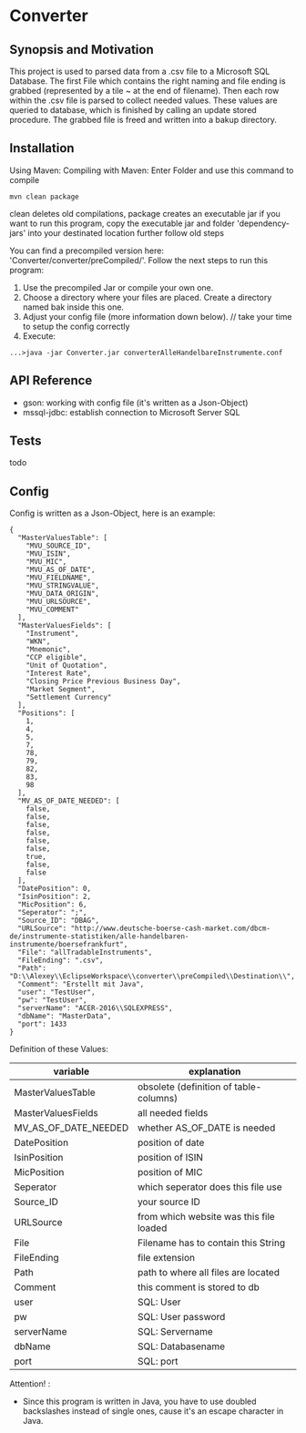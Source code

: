 # Converter
## Synopsis and Motivation

This project is used to parsed data from a .csv file to a Microsoft SQL Database. The first File which contains the right naming and file ending is grabbed (represented by a tile ~ at the end of filename). Then each row within the .csv file is parsed to collect needed values. These values are queried to database, which is finished by calling an update stored procedure. The grabbed file is freed and written into a bakup directory.

## Installation


Using Maven:
Compiling with Maven:
Enter Folder and use this command to compile
```
mvn clean package
```
clean deletes old compilations, package creates an executable jar
if you want to run this program, copy the executable jar and folder 'dependency-jars' into your destinated location
further follow old steps

You can find a precompiled version here: 'Converter/converter/preCompiled/'. Follow the next steps to run this program:
1. Use the precompiled Jar or compile your own one.
2. Choose a directory where your files are placed. Create a directory named bak inside this one.
3. Adjust your config file (more information down below). // take your time to setup the config correctly
4. Execute: 
```
...>java -jar Converter.jar converterAlleHandelbareInstrumente.conf
```

## API Reference

- gson: working with config file (it's written as  a Json-Object)
- mssql-jdbc: establish connection to Microsoft Server SQL

## Tests

todo

## Config

Config is written as a Json-Object, here is an example:
```
{
  "MasterValuesTable": [
    "MVU_SOURCE_ID",
    "MVU_ISIN",
    "MVU_MIC",
    "MVU_AS_OF_DATE",
    "MVU_FIELDNAME",
    "MVU_STRINGVALUE",
    "MVU_DATA_ORIGIN",
    "MVU_URLSOURCE",
    "MVU_COMMENT"
  ],
  "MasterValuesFields": [
    "Instrument",
    "WKN",
    "Mnemonic",
    "CCP eligible",
    "Unit of Quotation",
    "Interest Rate",
    "Closing Price Previous Business Day",
    "Market Segment",
    "Settlement Currency"
  ],
  "Positions": [
    1,
    4,
    5,
    7,
    78,
    79,
    82,
    83,
    98
  ],
  "MV_AS_OF_DATE_NEEDED": [
    false,
    false,
    false,
    false,
    false,
    false,
    true,
    false,
    false
  ],
  "DatePosition": 0,
  "IsinPosition": 2,
  "MicPosition": 6,
  "Seperator": ";",
  "Source_ID": "DBAG",
  "URLSource": "http://www.deutsche-boerse-cash-market.com/dbcm-de/instrumente-statistiken/alle-handelbaren-instrumente/boersefrankfurt",
  "File": "allTradableInstruments",
  "FileEnding": ".csv",
  "Path": "D:\\Alexey\\EclipseWorkspace\\converter\\preCompiled\\Destination\\",
  "Comment": "Erstellt mit Java",
  "user": "TestUser",
  "pw": "TestUser",
  "serverName": "ACER-2016\\SQLEXPRESS",
  "dbName": "MasterData",
  "port": 1433
}

```  
Definition of these Values:

| variable      | explanation |
| ------------- | --------- |
| MasterValuesTable | obsolete (definition of table-columns) |
| MasterValuesFields  | all needed fields |
| MV_AS_OF_DATE_NEEDED  | whether AS_OF_DATE is needed |
| DatePosition  | position of date |
| IsinPosition  | position of ISIN |
| MicPosition  | position of MIC |
| Seperator  | which seperator does this file use |
| Source_ID  | your source ID |
| URLSource  | from which website was this file loaded |
| File  | Filename has to contain this String |
| FileEnding  | file extension |
| Path  | path to where all files are located |
| Comment  | this comment is stored to db |
| user  | SQL: User |
| pw  | SQL: User password |
| serverName  | SQL: Servername |
| dbName  | SQL: Databasename |
| port  | SQL: port |


Attention! : 
- Since this program is written in Java, you have to use doubled backslashes instead of single ones, cause it's an escape character in Java.
